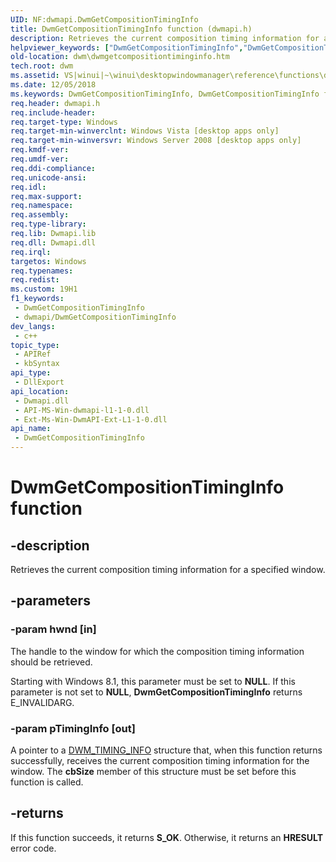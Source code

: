 ```yaml
---
UID: NF:dwmapi.DwmGetCompositionTimingInfo
title: DwmGetCompositionTimingInfo function (dwmapi.h)
description: Retrieves the current composition timing information for a specified window.
helpviewer_keywords: ["DwmGetCompositionTimingInfo","DwmGetCompositionTimingInfo function [Desktop Window Manager]","_udwm_dwmgetcompositiontiminginfo","_udwm_dwmgetcompositiontiminginfo_cpp","dwm.dwmgetcompositiontiminginfo","dwmapi/DwmGetCompositionTimingInfo","winui._udwm_dwmgetcompositiontiminginfo"]
old-location: dwm\dwmgetcompositiontiminginfo.htm
tech.root: dwm
ms.assetid: VS|winui|~\winui\desktopwindowmanager\reference\functions\dwmgetcompositiontiminginfo.htm
ms.date: 12/05/2018
ms.keywords: DwmGetCompositionTimingInfo, DwmGetCompositionTimingInfo function [Desktop Window Manager], _udwm_dwmgetcompositiontiminginfo, _udwm_dwmgetcompositiontiminginfo_cpp, dwm.dwmgetcompositiontiminginfo, dwmapi/DwmGetCompositionTimingInfo, winui._udwm_dwmgetcompositiontiminginfo
req.header: dwmapi.h
req.include-header: 
req.target-type: Windows
req.target-min-winverclnt: Windows Vista [desktop apps only]
req.target-min-winversvr: Windows Server 2008 [desktop apps only]
req.kmdf-ver: 
req.umdf-ver: 
req.ddi-compliance: 
req.unicode-ansi: 
req.idl: 
req.max-support: 
req.namespace: 
req.assembly: 
req.type-library: 
req.lib: Dwmapi.lib
req.dll: Dwmapi.dll
req.irql: 
targetos: Windows
req.typenames: 
req.redist: 
ms.custom: 19H1
f1_keywords:
 - DwmGetCompositionTimingInfo
 - dwmapi/DwmGetCompositionTimingInfo
dev_langs:
 - c++
topic_type:
 - APIRef
 - kbSyntax
api_type:
 - DllExport
api_location:
 - Dwmapi.dll
 - API-MS-Win-dwmapi-l1-1-0.dll
 - Ext-Ms-Win-DwmAPI-Ext-L1-1-0.dll
api_name:
 - DwmGetCompositionTimingInfo
---
```


# DwmGetCompositionTimingInfo function


## -description

Retrieves the current composition timing information for a specified window.

## -parameters

### -param hwnd [in]

The handle to the window for which the composition timing information should be retrieved.

Starting with Windows 8.1, this parameter must be set to <b>NULL</b>. If this parameter is not set to <b>NULL</b>, <b>DwmGetCompositionTimingInfo</b> returns E_INVALIDARG.

### -param pTimingInfo [out]

A pointer to a <a href="/windows/desktop/api/dwmapi/ns-dwmapi-dwm_timing_info">DWM_TIMING_INFO</a> structure that, when this function returns successfully, receives the current composition timing information for the window. The <b>cbSize</b> member of this structure must be set before this function is called.

## -returns

If this function succeeds, it returns <b>S_OK</b>. Otherwise, it returns an <b>HRESULT</b> error code.